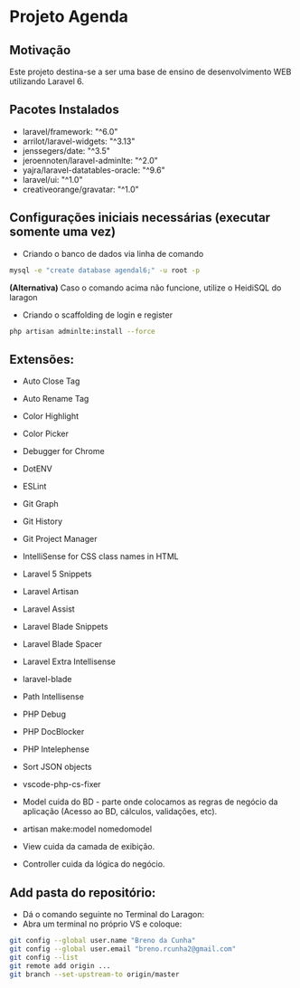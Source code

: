 # Projeto Agenda

## Motivação
Este projeto destina-se a ser uma base de ensino de desenvolvimento WEB utilizando Laravel 6.

## Pacotes Instalados

* laravel/framework: "^6.0"
* arrilot/laravel-widgets: "^3.13"
* jenssegers/date: "^3.5"
* jeroennoten/laravel-adminlte: "^2.0"
* yajra/laravel-datatables-oracle: "^9.6"
* laravel/ui: "^1.0"
* creativeorange/gravatar: "^1.0"

## Configurações iniciais necessárias (executar somente uma vez)

* Criando o banco de dados via linha de comando

```bash
mysql -e "create database agendal6;" -u root -p
```

**(Alternativa)** Caso o comando acima não funcione, utilize o HeidiSQL do laragon

* Criando o scaffolding de login e register

```bash
php artisan adminlte:install --force
```

## Extensões:
* Auto Close Tag
* Auto Rename Tag
* Color Highlight
* Color Picker
* Debugger for Chrome
* DotENV
* ESLint
* Git Graph
* Git History
* Git Project Manager
* IntelliSense for CSS class names in HTML
* Laravel 5 Snippets
* Laravel Artisan
* Laravel Assist
* Laravel Blade Snippets
* Laravel Blade Spacer
* Laravel Extra Intellisense
* laravel-blade
* Path Intellisense
* PHP Debug
* PHP DocBlocker
* PHP Intelephense
* Sort JSON objects
* vscode-php-cs-fixer

* Model cuida do BD - parte onde colocamos as regras de negócio da aplicação (Acesso ao BD, cálculos, validações, etc).
* artisan make:model nomedomodel
* View cuida da camada de exibição.
* Controller cuida da lógica do negócio.

## Add pasta do repositório: 
* Dá o comando seguinte no Terminal do Laragon:
* Abra um terminal no próprio VS e coloque: 

```bash
git config --global user.name "Breno da Cunha"
git config --global user.email "breno.rcunha2@gmail.com"
git config --list
git remote add origin ...
git branch --set-upstream-to origin/master
```
